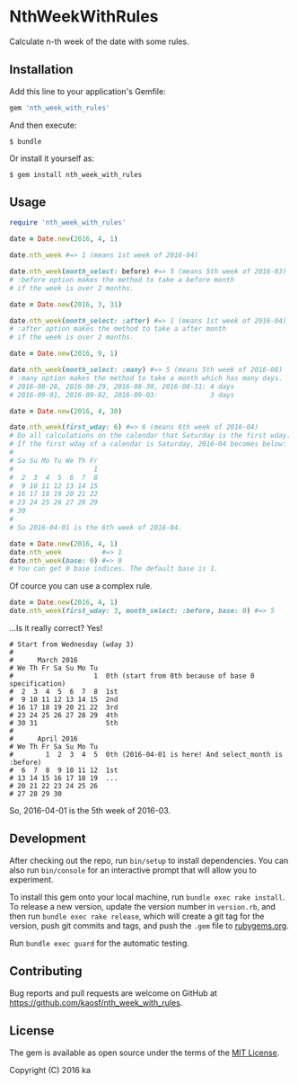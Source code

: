 # NthWeekWithRules

Calculate n-th week of the date with some rules.

## Installation

Add this line to your application's Gemfile:

```ruby
gem 'nth_week_with_rules'
```

And then execute:

    $ bundle

Or install it yourself as:

    $ gem install nth_week_with_rules

## Usage

```ruby
require 'nth_week_with_rules'

date = Date.new(2016, 4, 1)

date.nth_week #=> 1 (means 1st week of 2016-04)

date.nth_week(month_select: before) #=> 5 (means 5th week of 2016-03)
# :before option makes the method to take a before month
# if the week is over 2 months.

date = Date.new(2016, 3, 31)

date.nth_week(month_select: :after) #=> 1 (means 1st week of 2016-04)
# :after option makes the method to take a after month
# if the week is over 2 months.

date = Date.new(2016, 9, 1)

date.nth_week(month_select: :many) #=> 5 (means 5th week of 2016-08)
# :many option makes the method to take a month which has many days.
# 2016-08-28, 2016-08-29, 2016-08-30, 2016-08-31: 4 days
# 2016-09-01, 2016-09-02, 2016-09-03:             3 days

date = Date.new(2016, 4, 30)

date.nth_week(first_wday: 6) #=> 6 (means 6th week of 2016-04)
# Do all calculations on the calendar that Saturday is the first wday.
# If the first wday of a calendar is Saturday, 2016-04 becomes below:
#
# Sa Su Mo Tu We Th Fr
#                    1
#  2  3  4  5  6  7  8
#  9 10 11 12 13 14 15
# 16 17 18 19 20 21 22
# 23 24 25 26 27 28 29
# 30
#
# So 2016-04-01 is the 6th week of 2016-04.

date = Date.new(2016, 4, 1)
date.nth_week          #=> 1
date.nth_week(base: 0) #=> 0
# You can get 0 base indices. The default base is 1.
```

Of cource you can use a complex rule.

```ruby
date = Date.new(2016, 4, 1)
date.nth_week(first_wday: 3, month_select: :before, base: 0) #=> 5
```

...Is it really correct? Yes!

```
# Start from Wednesday (wday 3)
#
#      March 2016
# We Th Fr Sa Su Mo Tu
#                    1  0th (start from 0th because of base 0 specification)
#  2  3  4  5  6  7  8  1st
#  9 10 11 12 13 14 15  2nd
# 16 17 18 19 20 21 22  3rd
# 23 24 25 26 27 28 29  4th
# 30 31                 5th
#
#      April 2016
# We Th Fr Sa Su Mo Tu
#        1  2  3  4  5  0th (2016-04-01 is here! And select_month is :before)
#  6  7  8  9 10 11 12  1st
# 13 14 15 16 17 18 19  ...
# 20 21 22 23 24 25 26
# 27 28 29 30
```

So, 2016-04-01 is the 5th week of 2016-03.

## Development

After checking out the repo, run `bin/setup` to install dependencies. You can also run `bin/console` for an interactive prompt that will allow you to experiment.

To install this gem onto your local machine, run `bundle exec rake install`. To release a new version, update the version number in `version.rb`, and then run `bundle exec rake release`, which will create a git tag for the version, push git commits and tags, and push the `.gem` file to [rubygems.org](https://rubygems.org).

Run `bundle exec guard` for the automatic testing.

## Contributing

Bug reports and pull requests are welcome on GitHub at https://github.com/kaosf/nth_week_with_rules.


## License

The gem is available as open source under the terms of the [MIT License](http://opensource.org/licenses/MIT).

Copyright (C) 2016 ka
